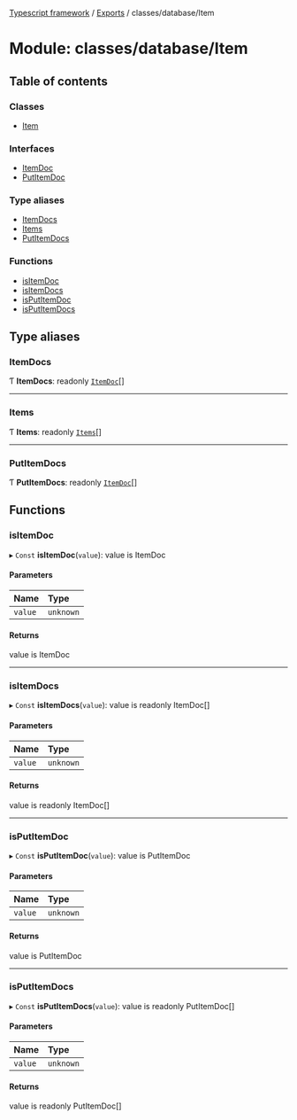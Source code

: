 [Typescript framework](../index.md) / [Exports](../modules.md) / classes/database/Item

# Module: classes/database/Item

## Table of contents

### Classes

- [Item](../classes/classes_database_Item.Item.md)

### Interfaces

- [ItemDoc](../interfaces/classes_database_Item.ItemDoc.md)
- [PutItemDoc](../interfaces/classes_database_Item.PutItemDoc.md)

### Type aliases

- [ItemDocs](classes_database_Item.md#itemdocs)
- [Items](classes_database_Item.md#items)
- [PutItemDocs](classes_database_Item.md#putitemdocs)

### Functions

- [isItemDoc](classes_database_Item.md#isitemdoc)
- [isItemDocs](classes_database_Item.md#isitemdocs)
- [isPutItemDoc](classes_database_Item.md#isputitemdoc)
- [isPutItemDocs](classes_database_Item.md#isputitemdocs)

## Type aliases

### ItemDocs

Ƭ **ItemDocs**: readonly [`ItemDoc`](../interfaces/classes_database_Item.ItemDoc.md)[]

___

### Items

Ƭ **Items**: readonly [`Items`](classes_database_Item.md#items)[]

___

### PutItemDocs

Ƭ **PutItemDocs**: readonly [`ItemDoc`](../interfaces/classes_database_Item.ItemDoc.md)[]

## Functions

### isItemDoc

▸ `Const` **isItemDoc**(`value`): value is ItemDoc

#### Parameters

| Name | Type |
| :------ | :------ |
| `value` | `unknown` |

#### Returns

value is ItemDoc

___

### isItemDocs

▸ `Const` **isItemDocs**(`value`): value is readonly ItemDoc[]

#### Parameters

| Name | Type |
| :------ | :------ |
| `value` | `unknown` |

#### Returns

value is readonly ItemDoc[]

___

### isPutItemDoc

▸ `Const` **isPutItemDoc**(`value`): value is PutItemDoc

#### Parameters

| Name | Type |
| :------ | :------ |
| `value` | `unknown` |

#### Returns

value is PutItemDoc

___

### isPutItemDocs

▸ `Const` **isPutItemDocs**(`value`): value is readonly PutItemDoc[]

#### Parameters

| Name | Type |
| :------ | :------ |
| `value` | `unknown` |

#### Returns

value is readonly PutItemDoc[]
